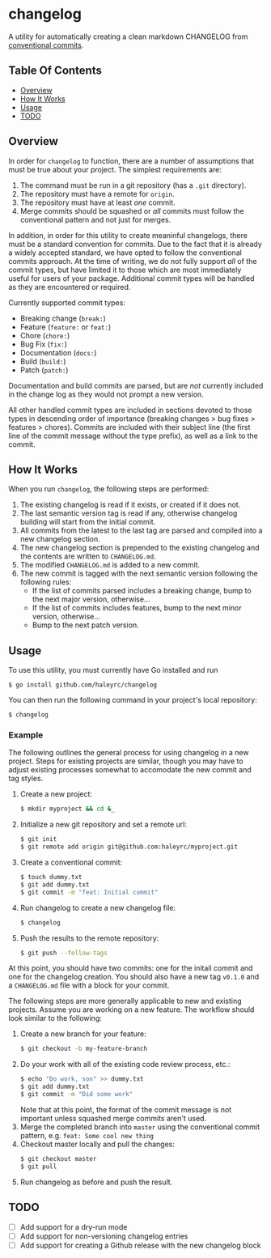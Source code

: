 # changelog

A utility for automatically creating a clean markdown CHANGELOG from [conventional commits](https://www.conventionalcommits.org/en/v1.0.0-beta.2/).

## Table Of Contents
* [Overview](#overview)
* [How It Works](#how-it-works)
* [Usage](#usage)
* [TODO](#todo)

## Overview

In order for `changelog` to function, there are a number of assumptions that
must be true about your project. The simplest requirements are:

1. The command must be run in a git repository (has a `.git` directory).
1. The repository must have a remote for `origin`.
1. The repository must have at least *one* commit.
1. Merge commits should be squashed or *all* commits must follow the conventional pattern and not just for merges.

In addition, in order for this utility to create meaninful changelogs, there
must be a standard convention for commits. Due to the fact that it is already a
widely accepted standard, we have opted to follow the conventional commits
approach. At the time of writing, we do not fully support *all* of the commit
types, but have limited it to those which are most immediately useful for users
of your package. Additional commit types will be handled as they are encountered
or required.

Currently supported commit types:
* Breaking change (`break:`)
* Feature (`feature:` or `feat:`)
* Chore (`chore:`)
* Bug Fix (`fix:`)
* Documentation (`docs:`)
* Build (`build:`)
* Patch (`patch:`)

Documentation and build commits are parsed, but are *not* currently included in
the change log as they would not prompt a new version.

All other handled commit types are included in sections devoted to those types
in descending order of importance (breaking changes > bug fixes > features > 
chores). Commits are included with their subject line (the first line of the
commit message without the type prefix), as well as a link to the commit.

## How It Works

When you run `changelog`, the following steps are performed:

1. The existing changelog is read if it exists, or created if it does not.
1. The last semantic version tag is read if any, otherwise changelog building
   will start from the initial commit.
1. All commits from the latest to the last tag are parsed and compiled into a
   new changelog section.
1. The new changelog section is prepended to the existing changelog and the
   contents are written to `CHANGELOG.md`.
1. The modified `CHANGELOG.md` is added to a new commit.
1. The new commit is tagged with the next semantic version following the
   following rules:
   * If the list of commits parsed includes a breaking change, bump to the next
     major version, otherwise...
   * If the list of commits includes features, bump to the next minor version,
     otherwise...
   * Bump to the next patch version.

## Usage

To use this utility, you must currently have Go installed and run

```
$ go install github.com/haleyrc/changelog
```

You can then run the following command in your project's local repository:

```
$ changelog
```

### Example

The following outlines the general process for using changelog in a new project. Steps for existing projects are similar, though you may have to adjust existing processes somewhat to accomodate the new commit and tag styles.

1. Create a new project:
    ```bash
    $ mkdir myproject && cd &_
    ```
2. Initialize a new git repository and set a remote url:
    ```bash
    $ git init
    $ git remote add origin git@github.com:haleyrc/myproject.git
    ```
3. Create a conventional commit:
    ```bash
    $ touch dummy.txt
    $ git add dummy.txt
    $ git commit -m "feat: Initial commit"
    ```
4. Run changelog to create a new changelog file:
    ```bash
    $ changelog
    ```
5. Push the results to the remote repository:
    ```bash
    $ git push --follow-tags
    ```

At this point, you should have two commits: one for the initail commit and one for the changelog creation. You should also have a new tag `v0.1.0` and a `CHANGELOG.md` file with a block for your commit.

The following steps are more generally applicable to new and existing projects. Assume you are working on a new feature. The workflow should look similar to the following:

1. Create a new branch for your feature:
    ```bash
    $ git checkout -b my-feature-branch
    ```
2. Do your work with all of the existing code review process, etc.:
    ```bash
    $ echo "Do work, son" >> dummy.txt
    $ git add dummy.txt
    $ git commit -m "Did some work"
    ```
    Note that at this point, the format of the commit message is not important unless squashed merge commits aren't used.
3. Merge the completed branch into `master` using the conventional commit pattern, e.g. `feat: Some cool new thing`
4. Checkout master locally and pull the changes:
    ```bash
    $ git checkout master
    $ git pull
    ```
5. Run changelog as before and push the result.

## TODO

- [ ] Add support for a dry-run mode
- [ ] Add support for non-versioning changelog entries
- [ ] Add support for creating a Github release with the new changelog block